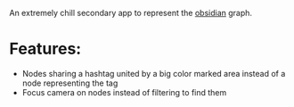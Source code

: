 An extremely chill secondary app to represent the [obsidian](https://obsidian.md/) graph.

# Features:
 - Nodes sharing a hashtag united by a big color marked area instead of a node representing the tag
 - Focus camera on nodes instead of filtering to find them  


